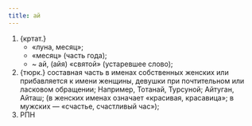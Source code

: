 ```yaml
---
title: ай
---
```


1. {кртат.}
    * «луна, месяц»;
    * «месяц» (часть года);
    * ~ ай, (айя) «святой» (устаревшее слово);
2. {тюрк.} составная часть в именах собственных женских или прибавляется к имени женщины, девушки при почтительном или ласковом обращении; Например, Тотанай, Турсуной; Айтуган, Айташ; (в женских именах означает «красивая, красавица»; в мужских — «счастье, счастливый час»);
3. РПН
